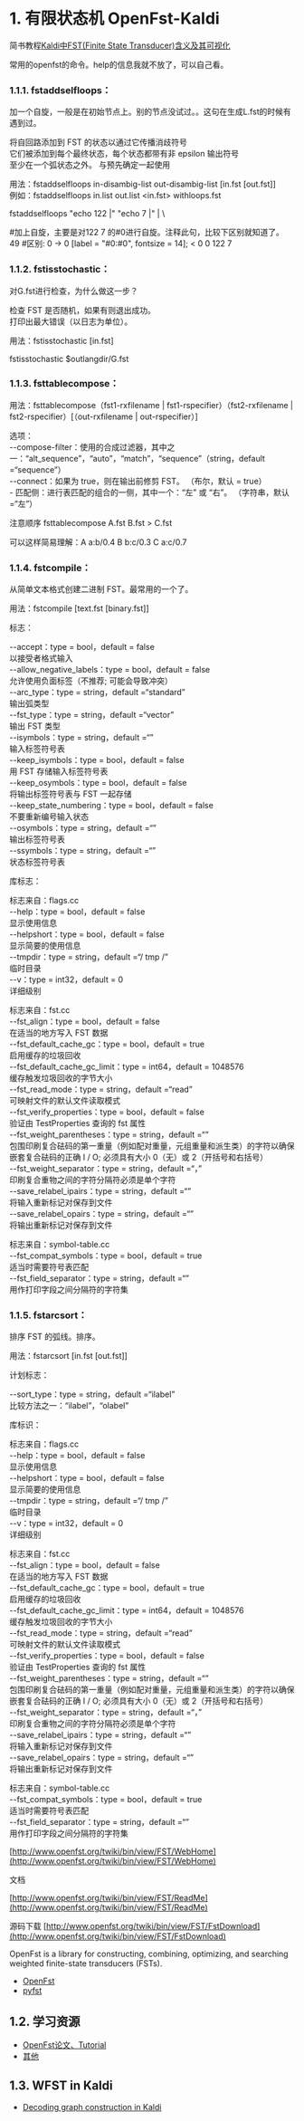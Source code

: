 # 1. 有限状态机 OpenFst-Kaldi







简书教程[Kaldi中FST(Finite State Transducer)含义及其可视化](https://www.jianshu.com/p/4ad2add56b25)









常用的openfst的命令。help的信息我就不放了，可以自己看。

### 1.1.1. fstaddselfloops：

加一个自旋，一般是在初始节点上。别的节点没试过。。这句在生成L.fst的时候有遇到过。

将自回路添加到 FST 的状态以通过它传播消歧符号  
它们被添加到每个最终状态，每个状态都带有非 epsilon 输出符号  
至少在一个弧状态之外。 与预先确定一起使用

用法：fstaddselfloops in-disambig-list out-disambig-list \[in.fst \[out.fst\]\]  
例如：fstaddselfloops in.list out.list <in.fst> withloops.fst

fstaddselfloops  "echo 122 |" "echo 7 |" | \

#加上自旋，主要是对122 7 的#0进行自旋。注释此句，比较下区别就知道了。  
49 #区别: 0 -> 0 \[label = "#0:#0", fontsize = 14\];  < 0 0 122 7

### 1.1.2. fstisstochastic：

对G.fst进行检查，为什么做这一步？

检查 FST 是否随机，如果有则退出成功。  
打印出最大错误（以日志为单位）。

用法：fstisstochastic \[in.fst\]

fstisstochastic $outlangdir/G.fst

### 1.1.3. fsttablecompose：

用法：fsttablecompose（fst1-rxfilename | fst1-rspecifier）（fst2-rxfilename | fst2-rspecifier）\[（out-rxfilename | out-rspecifier）\]

选项：  
   --compose-filter：使用的合成过滤器，其中之一：“alt_sequence”，“auto”，“match”，“sequence”（string，default =“sequence”）  
   --connect：如果为 true，则在输出前修剪 FST。 （布尔，默认 = true）  
   \- 匹配侧：进行表匹配的组合的一侧，其中一个：“左” 或 “右”。 （字符串，默认 =“左”）

注意顺序 fsttablecompose   A.fst  B.fst > C.fst

可以这样简易理解：A    a:b/0.4   B   b:c/0.3     C    a:c/0.7

### 1.1.4. fstcompile：

从简单文本格式创建二进制 FST。最常用的一个了。

  用法：fstcompile \[text.fst \[binary.fst\]\]

标志：

  --accept：type = bool，default = false  
  以接受者格式输入  
  --allow\_negative\_labels：type = bool，default = false  
  允许使用负面标签（不推荐; 可能会导致冲突）  
  --arc_type：type = string，default =“standard”  
  输出弧类型  
  --fst_type：type = string，default =“vector”  
  输出 FST 类型  
  --isymbols：type = string，default =“”  
  输入标签符号表  
  --keep_isymbols：type = bool，default = false  
  用 FST 存储输入标签符号表  
  --keep_osymbols：type = bool，default = false  
  将输出标签符号表与 FST 一起存储  
  --keep\_state\_numbering：type = bool，default = false  
  不要重新编号输入状态  
  --osymbols：type = string，default =“”  
  输出标签符号表  
  --ssymbols：type = string，default =“”  
  状态标签符号表

库标志：

标志来自：flags.cc  
  --help：type = bool，default = false  
  显示使用信息  
  --helpshort：type = bool，default = false  
  显示简要的使用信息  
  --tmpdir：type = string，default =“/ tmp /”  
  临时目录  
  --v：type = int32，default = 0  
  详细级别

标志来自：fst.cc  
  --fst_align：type = bool，default = false  
  在适当的地方写入 FST 数据  
  --fst\_default\_cache_gc：type = bool，default = true  
  启用缓存的垃圾回收  
  --fst\_default\_cache\_gc\_limit：type = int64，default = 1048576  
  缓存触发垃圾回收的字节大小  
  --fst\_read\_mode：type = string，default =“read”  
  可映射文件的默认文件读取模式  
  --fst\_verify\_properties：type = bool，default = false  
  验证由 TestProperties 查询的 fst 属性  
  --fst\_weight\_parentheses：type = string，default =“”  
  包围印刷复合砝码的第一重量（例如配对重量，元组重量和派生类）的字符以确保嵌套复合砝码的正确 I / O; 必须具有大小 0（无）或 2（开括号和右括号）  
  --fst\_weight\_separator：type = string，default =“，”  
  印刷复合重物之间的字符分隔符必须是单个字符  
  --save\_relabel\_ipairs：type = string，default =“”  
  将输入重新标记对保存到文件  
  --save\_relabel\_opairs：type = string，default =“”  
  将输出重新标记对保存到文件

标志来自：symbol-table.cc  
  --fst\_compat\_symbols：type = bool，default = true  
  适当时需要符号表匹配  
  --fst\_field\_separator：type = string，default =“”  
  用作打印字段之间分隔符的字符集

### 1.1.5. fstarcsort：

排序 FST 的弧线。排序。

  用法：fstarcsort \[in.fst \[out.fst\]\]

计划标志：

  --sort_type：type = string，default =“ilabel”  
  比较方法之一：“ilabel”，“olabel”

库标识：

标志来自：flags.cc  
  --help：type = bool，default = false  
  显示使用信息  
  --helpshort：type = bool，default = false  
  显示简要的使用信息  
  --tmpdir：type = string，default =“/ tmp /”  
  临时目录  
  --v：type = int32，default = 0  
  详细级别

标志来自：fst.cc  
  --fst_align：type = bool，default = false  
  在适当的地方写入 FST 数据  
  --fst\_default\_cache_gc：type = bool，default = true  
  启用缓存的垃圾回收  
  --fst\_default\_cache\_gc\_limit：type = int64，default = 1048576  
  缓存触发垃圾回收的字节大小  
  --fst\_read\_mode：type = string，default =“read”  
  可映射文件的默认文件读取模式  
  --fst\_verify\_properties：type = bool，default = false  
  验证由 TestProperties 查询的 fst 属性  
  --fst\_weight\_parentheses：type = string，default =“”  
  包围印刷复合砝码的第一重量（例如配对重量，元组重量和派生类）的字符以确保嵌套复合砝码的正确 I / O; 必须具有大小 0（无）或 2（开括号和右括号）  
  --fst\_weight\_separator：type = string，default =“，”  
  印刷复合重物之间的字符分隔符必须是单个字符  
  --save\_relabel\_ipairs：type = string，default =“”  
  将输入重新标记对保存到文件  
  --save\_relabel\_opairs：type = string，default =“”  
  将输出重新标记对保存到文件

标志来自：symbol-table.cc  
  --fst\_compat\_symbols：type = bool，default = true  
  适当时需要符号表匹配  
  --fst\_field\_separator：type = string，default =“”  
  用作打印字段之间分隔符的字符集































[http://www.openfst.org/twiki/bin/view/FST/WebHome](http://www.openfst.org/twiki/bin/view/FST/WebHome)



文档

[http://www.openfst.org/twiki/bin/view/FST/ReadMe](http://www.openfst.org/twiki/bin/view/FST/ReadMe)


源码下载
[http://www.openfst.org/twiki/bin/view/FST/FstDownload](http://www.openfst.org/twiki/bin/view/FST/FstDownload)


OpenFst is a library for constructing, combining, optimizing, and searching weighted finite-state transducers (FSTs).

-   [OpenFst](http://www.openfst.org/twiki/bin/view/FST/WebHome)
-   [pyfst](http://pyfst.github.io/index.html)

## 1.2. 学习资源

-   [OpenFst论文、Tutorial](https://www.dropbox.com/s/gzv31ikxr57ucuz/OpenFST.zip)
-   [其他](https://www.dropbox.com/s/cnmaqxntx2nyum2/WFST.zip)





## 1.3. WFST in Kaldi

-   [Decoding graph construction in Kaldi](http://kaldi.sourceforge.net/graph.html)




































































